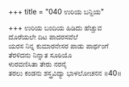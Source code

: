 +++
title = "040 ಉರಿಯ ಬನ್ದಿಯ"

+++
ಉರಿಯ ಬಂದಿಯ ಹಿಡಿದು ಹೆಚ್ಚುವ  
ದೊರೆಯಲೇ ದಿಟ ಪಾದರಸವೆಲೆ  
ಯರಸ ನಿನ್ನ ಕುಮಾರನೇಸರ ಪಾಡು ಪಾರ್ಥಂಗೆ  
ತೆರಳಿದನು ನಿನ್ನಾತ ಸೂಠಿಯೊ  
ಳುರವಣಿಸಿತಾ ತೇರು ನರನೈ  
ತರಲು ಕಂಡನು ಶಸ್ತ್ರವಿದ್ಯಾ ಭಾಳಲೋಚನನ    ॥40॥